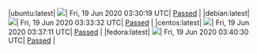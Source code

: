 |ubuntu:latest| ![](https://acmesh-official.github.io/acmetest/status/ubuntu-latest.svg?1592537419)| Fri, 19 Jun 2020 03:30:19 UTC| [Passed](https://github.com/acmesh-official/acmetest/blob/master/logs/ubuntu-latest.out) |
|debian:latest| ![](https://acmesh-official.github.io/acmetest/status/debian-latest.svg?1592537612)| Fri, 19 Jun 2020 03:33:32 UTC| [Passed](https://github.com/acmesh-official/acmetest/blob/master/logs/debian-latest.out) |
|centos:latest| ![](https://acmesh-official.github.io/acmetest/status/centos-latest.svg?1592537831)| Fri, 19 Jun 2020 03:37:11 UTC| [Passed](https://github.com/acmesh-official/acmetest/blob/master/logs/centos-latest.out) |
|fedora:latest| ![](https://acmesh-official.github.io/acmetest/status/fedora-latest.svg?1592538030)| Fri, 19 Jun 2020 03:40:30 UTC| [Passed](https://github.com/acmesh-official/acmetest/blob/master/logs/fedora-latest.out) |
